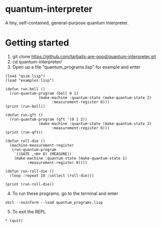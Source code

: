 # quantum-interpreter
A tiny, self-contained, general-purpose quantum interpreter.

# Getting started

1. git clone https://github.com/tarballs-are-good/quantum-interpreter.git
2. cd quantum-interpreter/
3. Open up a file "quantum_programs.lisp" for example and enter
```
(load "qsim.lisp")
(load "examples.lisp")

(defun run-bell ()
  (run-quantum-program (bell 0 1)
		       (make-machine :quantum-state (make-quantum-state 2)
				     :measurement-register 0)))
(print (run-bell))

(defun run-qft ()
  (run-quantum-program (qft '(0 1 2))
		       (make-machine :quantum-state (make-quantum-state 3)
				     :measurement-register 0)))
(print (run-qft))

(defun roll-die ()
  (machine-measurement-register
   (run-quantum-program
    `((GATE ,+H+ 0) (MEASURE))
    (make-machine :quantum-state (make-quantum-state 1)
		  :measurement-register 0))))

(defun run-roll-die ()
  (loop :repeat 10 :collect (roll-die)))

(print (run-roll-die))

```
4. To run these programs, go to the terminal and enter
```
sbcl --noinform --load quantum_programs.lisp
```

5. To exit the REPL
```
* (quit)
```